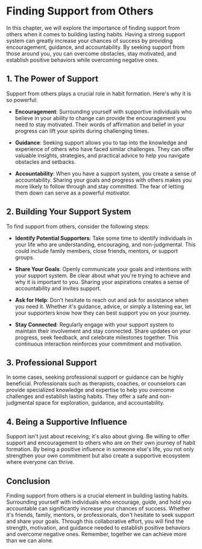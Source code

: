 # Finding Support from Others

In this chapter, we will explore the importance of finding support from others when it comes to building lasting habits. Having a strong support system can greatly increase your chances of success by providing encouragement, guidance, and accountability. By seeking support from those around you, you can overcome obstacles, stay motivated, and establish positive behaviors while overcoming negative ones.

## 1\. The Power of Support

Support from others plays a crucial role in habit formation. Here's why it is so powerful:

- **Encouragement**: Surrounding yourself with supportive individuals who believe in your ability to change can provide the encouragement you need to stay motivated. Their words of affirmation and belief in your progress can lift your spirits during challenging times.
    
- **Guidance**: Seeking support allows you to tap into the knowledge and experience of others who have faced similar challenges. They can offer valuable insights, strategies, and practical advice to help you navigate obstacles and setbacks.
    
- **Accountability**: When you have a support system, you create a sense of accountability. Sharing your goals and progress with others makes you more likely to follow through and stay committed. The fear of letting them down can serve as a powerful motivator.
    

## 2\. Building Your Support System

To find support from others, consider the following steps:

- **Identify Potential Supporters**: Take some time to identify individuals in your life who are understanding, encouraging, and non-judgmental. This could include family members, close friends, mentors, or support groups.
    
- **Share Your Goals**: Openly communicate your goals and intentions with your support system. Be clear about what you're trying to achieve and why it is important to you. Sharing your aspirations creates a sense of accountability and invites support.
    
- **Ask for Help**: Don't hesitate to reach out and ask for assistance when you need it. Whether it's guidance, advice, or simply a listening ear, let your supporters know how they can best support you on your journey.
    
- **Stay Connected**: Regularly engage with your support system to maintain their involvement and stay connected. Share updates on your progress, seek feedback, and celebrate milestones together. This continuous interaction reinforces your commitment and motivation.
    

## 3\. Professional Support

In some cases, seeking professional support or guidance can be highly beneficial. Professionals such as therapists, coaches, or counselors can provide specialized knowledge and expertise to help you overcome challenges and establish lasting habits. They offer a safe and non-judgmental space for exploration, guidance, and accountability.

## 4\. Being a Supportive Influence

Support isn't just about receiving; it's also about giving. Be willing to offer support and encouragement to others who are on their own journey of habit formation. By being a positive influence in someone else's life, you not only strengthen your own commitment but also create a supportive ecosystem where everyone can thrive.

## Conclusion

Finding support from others is a crucial element in building lasting habits. Surrounding yourself with individuals who encourage, guide, and hold you accountable can significantly increase your chances of success. Whether it's friends, family, mentors, or professionals, don't hesitate to seek support and share your goals. Through this collaborative effort, you will find the strength, motivation, and guidance needed to establish positive behaviors and overcome negative ones. Remember, together we can achieve more than we can alone.
